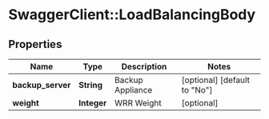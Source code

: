 # SwaggerClient::LoadBalancingBody

## Properties
Name | Type | Description | Notes
------------ | ------------- | ------------- | -------------
**backup_server** | **String** | Backup Appliance | [optional] [default to &quot;No&quot;]
**weight** | **Integer** | WRR Weight | [optional] 


